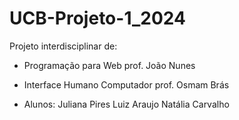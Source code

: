 # UCB-Projeto-1_2024
Projeto interdisciplinar de: 
- Programação para Web
    prof. João Nunes
- Interface Humano Computador
    prof. Osmam Brás

- Alunos:
    Juliana Pires
    Luiz Araujo
    Natália Carvalho
